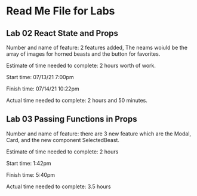 # Read Me File for Labs

## Lab 02 React State and Props
Number and name of feature: 2 features added, The neams woiuld be the array of images for horned beasts and the button for favorites. 

Estimate of time needed to complete: 2 hours worth of work. 

Start time: 07/13/21 7:00pm

Finish time: 07/14/21 10:22pm

Actual time needed to complete: 2 hours and 50 minutes. 

## Lab 03 Passing Functions in Props
Number and name of feature: there are 3 new feature which are the Modal, Card, and the new component SelectedBeast. 

Estimate of time needed to complete: 2 hours

Start time: 1:42pm

Finish time: 5:40pm

Actual time needed to complete: 3.5 hours
